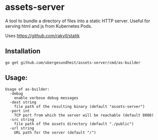 # assets-server

A tool to bundle a directory of files into a static HTTP server. Useful for serving html and js from Kubernetes Pods.

Uses https://github.com/rakyll/statik

## Installation

`go get github.com/ubergesundheit/assets-server/cmd/as-builder`

## Usage:

```
Usage of as-builder:
  -debug
    enable verbose debug messages
  -dest string
    file path of the resulting binary (default "assets-server")
  -port int
    TCP port from which the server will be reachable (default 8000)
  -src string
    file path of the assets directory (default "./public")
  -url string
    URL path for the server (default "/")
```
